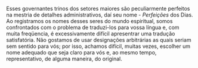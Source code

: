 ﻿Esses governantes trinos dos setores maiores são peculiarmente perfeitos na mestria de detalhes administrativos, daí seu nome - <I>Perfeições</I> dos Dias. Ao registramos os nomes desses seres do mundo espiritual, somos confrontados com o problema de traduzi-los para vossa língua e, com muita freqüencia, é excessivamente difícil apresentrar uma tradução satisfatória. Não gostamos de usar designações arbitrárias as quais seriam sem sentido para vós; por isso,  achamos difícil, muitas vezes, escolher um nome adequado que seja claro para vós e, ao mesmo tempo, representativo, de alguma maneira, do original.